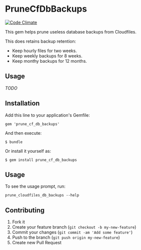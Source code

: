# PruneCfDbBackups

[![Code Climate](https://codeclimate.com/github/SmartReceipt/prune_cloudfiles_db_backups.png)](https://codeclimate.com/github/SmartReceipt/prune_cloudfiles_db_backups)

This gem helps prune useless database backups from Cloudfiles.

This does retains backup retention:

* Keep hourly files for two weeks.
* Keep weekly backups for 8 weeks.
* Keep monthy backups for 12 months.

## Usage

*TODO*

## Installation

Add this line to your application's Gemfile:

    gem 'prune_cf_db_backups'

And then execute:

    $ bundle

Or install it yourself as:

    $ gem install prune_cf_db_backups

## Usage

To see the usage prompt, run:

    prune_cloudfiles_db_backups --help


## Contributing

1. Fork it
2. Create your feature branch (`git checkout -b my-new-feature`)
3. Commit your changes (`git commit -am 'Add some feature'`)
4. Push to the branch (`git push origin my-new-feature`)
5. Create new Pull Request
